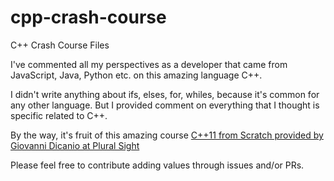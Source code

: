 # cpp-crash-course
C++ Crash Course Files

I've commented all my perspectives as a developer that came 
from JavaScript, Java, Python etc. on this amazing language C++.

I didn't write anything about ifs, elses, for, whiles, because it's
common for any other language. But I provided comment on everything 
that I thought is specific related to C++. 

By the way, it's fruit of this amazing course 
[C++11 from Scratch provided by Giovanni Dicanio at Plural Sight](https://www.pluralsight.com/courses/cplusplus-11-from-scratch)

Please feel free to contribute adding values through issues and/or PRs.
